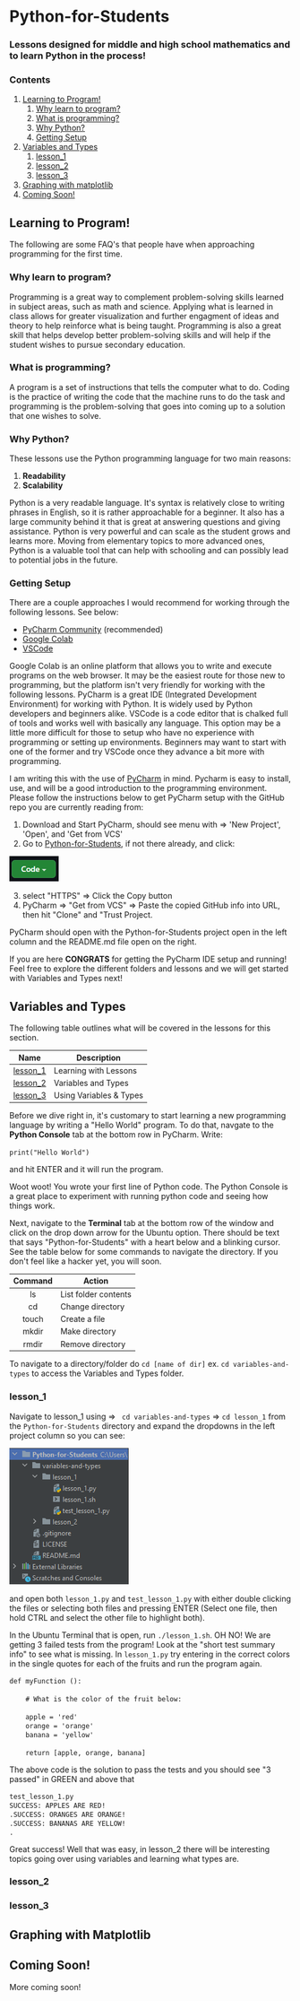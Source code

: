 # Python-for-Students
### Lessons designed for middle and high school mathematics and to learn Python in the process!

### Contents
1. [Learning to Program!](#learning-to-program)
    1. [Why learn to program?](#why-learn-to-program)
    2. [What is programming?](#what-is-programming)
    3. [Why Python?](#why-python)
    4. [Getting Setup](#getting-setup)
2. [Variables and Types](#variables-and-types)
    1. [lesson_1](#lesson_1)
    2. [lesson_2](#lesson_2)
    3. [lesson_3](#lesson_3)
3. [Graphing with matplotlib](#graphing-with-matplotlib)
4. [Coming Soon!](#coming-soon)

## Learning to Program!

The following are some FAQ's that people have when approaching programming for the first time.

### Why learn to program?

Programming is a great way to complement problem-solving skills learned in subject areas, such as math and science. Applying what is learned in class allows for greater visualization and further engagment of ideas and theory to help reinforce what is being taught. Programming is also a great skill that helps develop better problem-solving skills and will help if the student wishes to pursue secondary education.

### What is programming?

A program is a set of instructions that tells the computer what to do. Coding is the practice of writing the code that the machine runs to do the task and programming is the problem-solving that goes into coming up to a solution that one wishes to solve.

### Why Python?

These lessons use the Python programming language for two main reasons:

1. **Readability**
2. **Scalability**

Python is a very readable language. It's syntax is relatively close to writing phrases in English, so it is rather approachable for a beginner. It also has a large community behind it that is great at answering questions and giving assistance. Python is very powerful and can scale as the student grows and learns more. Moving from elementary topics to more advanced ones, Python is a valuable tool that can help with schooling and can possibly lead to potential jobs in the future.

### Getting Setup

There are a couple approaches I would recommend for working through the following lessons. See below:
- [PyCharm Community](https://www.jetbrains.com/pycharm/download/#section=windows) (recommended)
- [Google Colab](https://colab.research.google.com/)
- [VSCode](https://code.visualstudio.com/)

Google Colab is an online platform that allows you to write and execute programs on the web browser. It may be the easiest route for those new to programming, but the platform isn't very friendly for working with the following lessons. PyCharm is a great IDE (Integrated Development Environment) for working with Python. It is widely used by Python developers and beginners alike. VSCode is a code editor that is chalked full of tools and works well with basically any language. This option may be a little more difficult for those to setup who have no experience with programming or setting up environments. Beginners may want to start with one of the former and try VSCode once they advance a bit more with programming.

I am writing this with the use of [PyCharm](https://www.jetbrains.com/pycharm/download/#section=windows) in mind. Pycharm is easy to install, use, and will be a good introduction to the programming environment. Please follow the instructions below to get PyCharm setup with the GitHub repo you are currently reading from:

1. Download and Start PyCharm, should see menu with => 'New Project', 'Open', and 'Get from VCS'
2. Go to [Python-for-Students](https://github.com/Samuel-DeSantis/Python-for-Students), if not there already, and click:

![github_code](media/github-code.png) 

3. select "HTTPS" => Click the Copy button
4. PyCharm => "Get from VCS" => Paste the copied GitHub info into URL, then hit "Clone" and "Trust Project.
 
PyCharm should open with the Python-for-Students project open in the left column and the README.md file open on the right.

If you are here **CONGRATS** for getting the PyCharm IDE setup and running! Feel free to explore the different folders and lessons and we will get started with Variables and Types next!
## Variables and Types

The following table outlines what will be covered in the lessons for this section.

|   Name   |       Description       |
|:--------:|-------------------------|
| [lesson_1](###lesson_1) | Learning with Lessons   |
| [lesson_2](###lesson_2) | Variables and Types     |
| [lesson_3](###lesson_3) | Using Variables & Types |

Before we dive right in, it's customary to start learning a new programming language by writing a "Hello World" program. To do that, navgate to the **Python Console** tab at the bottom row in PyCharm. Write: 

`print("Hello World")`

and hit ENTER and it will run the program. 

Woot woot! You wrote your first line of Python code. The Python Console is a great place to experiment with running python code and seeing how things work. 

Next, navigate to the **Terminal** tab at the bottom row of the window and click on the drop down arrow for the Ubuntu option. There should be text that says "Python-for-Students" with a heart below and a blinking cursor. See the table below for some commands to navigate the directory. If you don't feel like a hacker yet, you will soon.

| Command |       Action        |
|:-------:|---------------------|
|   ls    | List folder contents|
|   cd    | Change directory    |
|  touch  | Create a file       |
|  mkdir  | Make directory      |
|  rmdir  | Remove directory    |

To navigate to a directory/folder do `cd [name of dir]` ex. `cd variables-and-types` to access the Variables and Types folder.

### lesson_1
Navigate to lesson_1 using => ` cd variables-and-types` => `cd lesson_1` from the `Python-for-Students` directory and expand the dropdowns in the left project column so you can see:

![pycharm-project-column](media/pycharm-project-column.png)

and open both `lesson_1.py` and `test_lesson_1.py` with either double clicking the files or selecting both files and pressing ENTER (Select one file, then hold CTRL and select the other file to highlight both).

In the Ubuntu Terminal that is open, run `./lesson_1.sh`. OH NO! We are getting 3 failed tests from the program! Look at the "short test summary info" to see what is missing. In `lesson_1.py` try entering in the correct colors in the single quotes for each of the fruits and run the program again.

```
def myFunction ():

    # What is the color of the fruit below:

    apple = 'red'
    orange = 'orange'
    banana = 'yellow'

    return [apple, orange, banana]

```
The above code is the solution to pass the tests and you should see "3 passed" in GREEN and above that

```
test_lesson_1.py
SUCCESS: APPLES ARE RED!
.SUCCESS: ORANGES ARE ORANGE!
.SUCCESS: BANANAS ARE YELLOW!
.
```
Great success! Well that was easy, in lesson_2 there will be interesting topics going over using variables and learning what types are.

### lesson_2
### lesson_3

## Graphing with Matplotlib

## Coming Soon!
More coming soon!